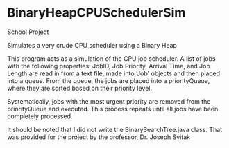# BinaryHeapCPUSchedulerSim
School Project

Simulates a very crude CPU scheduler using a Binary Heap

 This program acts as a simulation of the CPU job scheduler. A list of jobs with the following properties:
 JobID, Job Priority, Arrival Time, and Job Length are read in from a text file, made into 'Job' objects
 and then placed into a queue. From the queue, the jobs are placed into a priorityQueue, where they are
 sorted based on their priority level.
  
 Systematically, jobs with the most urgent priority are removed from the priorityQueue and executed.
 This process repeats until all jobs have been completely processed.
  
 It should be noted that I did not write the BinarySearchTree.java class. That was provided for the project by 
 the professor, Dr. Joseph Svitak
